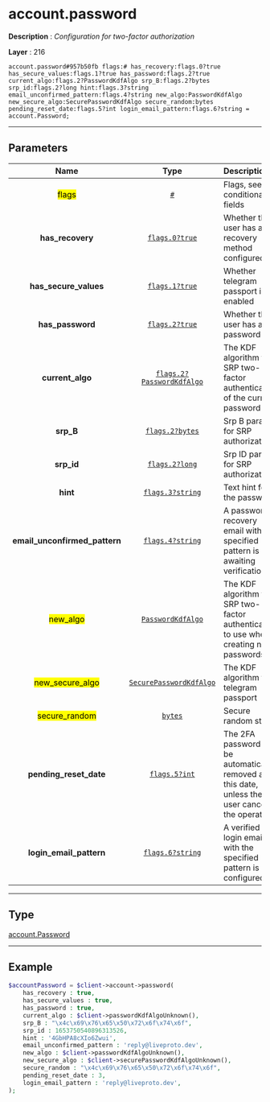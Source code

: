 # account.password

**Description** : *Configuration for two\-factor authorization*

**Layer** : 216

```tl
account.password#957b50fb flags:# has_recovery:flags.0?true has_secure_values:flags.1?true has_password:flags.2?true current_algo:flags.2?PasswordKdfAlgo srp_B:flags.2?bytes srp_id:flags.2?long hint:flags.3?string email_unconfirmed_pattern:flags.4?string new_algo:PasswordKdfAlgo new_secure_algo:SecurePasswordKdfAlgo secure_random:bytes pending_reset_date:flags.5?int login_email_pattern:flags.6?string = account.Password;
```

---

## Parameters

| Name | Type | Description |
| :---: | :---: | :--- |
| <mark>flags</mark> | [`#`](type/#) | Flags, see TL conditional fields |
| **has_recovery** | [`flags.0?true`](type/true) | Whether the user has a recovery method configured |
| **has_secure_values** | [`flags.1?true`](type/true) | Whether telegram passport is enabled |
| **has_password** | [`flags.2?true`](type/true) | Whether the user has a password |
| **current_algo** | [`flags.2?PasswordKdfAlgo`](type/PasswordKdfAlgo) | The KDF algorithm for SRP two-factor authentication of the current password |
| **srp_B** | [`flags.2?bytes`](type/bytes) | Srp B param for SRP authorization |
| **srp_id** | [`flags.2?long`](type/long) | Srp ID param for SRP authorization |
| **hint** | [`flags.3?string`](type/string) | Text hint for the password |
| **email_unconfirmed_pattern** | [`flags.4?string`](type/string) | A password recovery email with the specified pattern is still awaiting verification |
| <mark>new_algo</mark> | [`PasswordKdfAlgo`](type/PasswordKdfAlgo) | The KDF algorithm for SRP two-factor authentication to use when creating new passwords |
| <mark>new_secure_algo</mark> | [`SecurePasswordKdfAlgo`](type/SecurePasswordKdfAlgo) | The KDF algorithm for telegram passport |
| <mark>secure_random</mark> | [`bytes`](type/bytes) | Secure random string |
| **pending_reset_date** | [`flags.5?int`](type/int) | The 2FA password will be automatically removed at this date, unless the user cancels the operation |
| **login_email_pattern** | [`flags.6?string`](type/string) | A verified login email with the specified pattern is configured |

---

## Type

[account.Password](type/account.Password)

---

## Example

```php
$accountPassword = $client->account->password(
	has_recovery : true,
	has_secure_values : true,
	has_password : true,
	current_algo : $client->passwordKdfAlgoUnknown(),
	srp_B : "\x4c\x69\x76\x65\x50\x72\x6f\x74\x6f",
	srp_id : 1653750540896313526,
	hint : '4GbHPA8cXIo6Zwui',
	email_unconfirmed_pattern : 'reply@liveproto.dev',
	new_algo : $client->passwordKdfAlgoUnknown(),
	new_secure_algo : $client->securePasswordKdfAlgoUnknown(),
	secure_random : "\x4c\x69\x76\x65\x50\x72\x6f\x74\x6f",
	pending_reset_date : 3,
	login_email_pattern : 'reply@liveproto.dev',
);
```